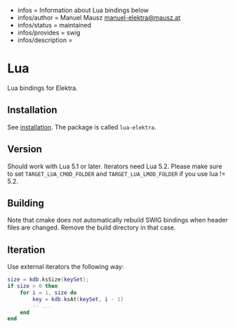 - infos = Information about Lua bindings below
- infos/author = Manuel Mausz <manuel-elektra@mausz.at>
- infos/status = maintained
- infos/provides = swig
- infos/description =

# Lua

Lua bindings for Elektra.

## Installation

See [installation](/doc/INSTALL.md).
The package is called `lua-elektra`.

## Version

Should work with Lua 5.1 or later. Iterators need Lua 5.2.
Please make sure to set `TARGET_LUA_CMOD_FOLDER` and `TARGET_LUA_LMOD_FOLDER` if you use lua != 5.2.

## Building

Note that cmake does _not_ automatically rebuild SWIG bindings
when header files are changed. Remove the build directory
in that case.

## Iteration

Use external iterators the following way:

```lua
size = kdb.ksSize(keySet);
if size > 0 then
	for i = 1, size do
		key = kdb.ksAt(keySet, i - 1)
		-- ...
	end
end
```
